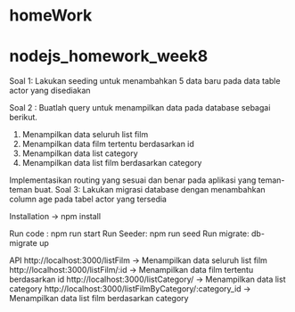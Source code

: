 # homeWork
# nodejs_homework_week8
Soal 1: Lakukan seeding untuk menambahkan 5 data baru pada data table actor yang
disediakan

Soal 2 : Buatlah query untuk menampilkan data pada database sebagai berikut.
1. Menampilkan data seluruh list film
2. Menampilkan data film tertentu berdasarkan id
3. Menampilkan data list category
4. Menampilkan data list film berdasarkan category

Implementasikan routing yang sesuai dan benar pada aplikasi yang teman-teman buat.
Soal 3: Lakukan migrasi database dengan menambahkan column age pada tabel actor yang
tersedia

Installation -> npm install

Run code : npm run start
Run Seeder: npm run seed
Run migrate: db-migrate up

API
http://localhost:3000/listFilm -> Menampilkan data seluruh list film
http://localhost:3000/listFilm/:id -> Menampilkan data film tertentu berdasarkan id
http://localhost:3000/listCategory/ -> Menampilkan data list category
http://localhost:3000/listFilmByCategory/:category_id -> Menampilkan data list film berdasarkan category
